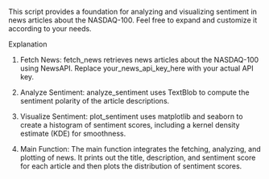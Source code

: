 This script provides a foundation for analyzing and visualizing sentiment in news articles about the NASDAQ-100. Feel free to expand and customize it according to your needs.

Explanation

1. Fetch News: fetch_news retrieves news articles about the NASDAQ-100 using NewsAPI. Replace your_news_api_key_here with your actual API key.

2. Analyze Sentiment: analyze_sentiment uses TextBlob to compute the sentiment polarity of the article descriptions.

3. Visualize Sentiment: plot_sentiment uses matplotlib and seaborn to create a histogram of sentiment scores, including a kernel density estimate (KDE) for smoothness.

4. Main Function: The main function integrates the fetching, analyzing, and plotting of news. It prints out the title, description, and sentiment score for each article and then plots the distribution of sentiment scores.
